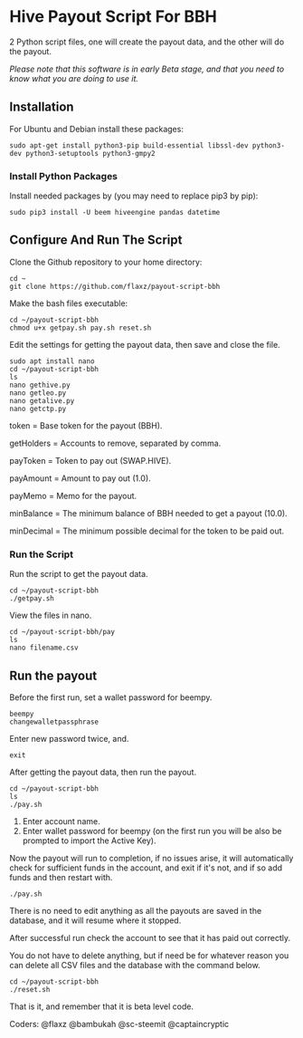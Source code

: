 # Hive Payout Script For BBH

2 Python script files, one will create the payout data, and the other will do the payout.

*Please note that this software is in early Beta stage, and that you need to know what you are doing to use it.*

## Installation

For Ubuntu and Debian install these packages:
```
sudo apt-get install python3-pip build-essential libssl-dev python3-dev python3-setuptools python3-gmpy2
```

### Install Python Packages

Install needed packages by (you may need to replace pip3 by pip):
```
sudo pip3 install -U beem hiveengine pandas datetime
```

## Configure And Run The Script

Clone the Github repository to your home directory:
```
cd ~
git clone https://github.com/flaxz/payout-script-bbh
```

Make the bash files executable:
```
cd ~/payout-script-bbh
chmod u+x getpay.sh pay.sh reset.sh
```

Edit the settings for getting the payout data, then save and close the file.

```
sudo apt install nano 
cd ~/payout-script-bbh
ls
nano gethive.py
nano getleo.py
nano getalive.py
nano getctp.py
```

token = Base token for the payout (BBH).

getHolders = Accounts to remove, separated by comma.

payToken = Token to pay out (SWAP.HIVE).

payAmount = Amount to pay out (1.0).

payMemo = Memo for the payout.

minBalance = The minimum balance of BBH needed to get a payout (10.0).

minDecimal = The minimum possible decimal for the token to be paid out.

### Run the Script

Run the script to get the payout data.

```
cd ~/payout-script-bbh
./getpay.sh
```

View the files in nano.

```
cd ~/payout-script-bbh/pay
ls
nano filename.csv
```

## Run the payout

Before the first run, set a wallet password for beempy.

```
beempy
changewalletpassphrase
```

Enter new password twice, and.

```
exit
```

After getting the payout data, then run the payout.

```
cd ~/payout-script-bbh
ls
./pay.sh
```

1. Enter account name.
2. Enter wallet password for beempy (on the first run you will be also be prompted to import the Active Key).

Now the payout will run to completion, if no issues arise, it will automatically check for sufficient funds in the account, and exit if it's not, and if so add funds and then restart with.

```
./pay.sh
```

There is no need to edit anything as all the payouts are saved in the database, and it will resume where it stopped.

After successful run check the account to see that it has paid out correctly.

You do not have to delete anything, but if need be for whatever reason you can delete all CSV files and the database with the command below.

```
cd ~/payout-script-bbh
./reset.sh
```

That is it, and remember that it is beta level code.

Coders: 
@flaxz
@bambukah
@sc-steemit
@captaincryptic
